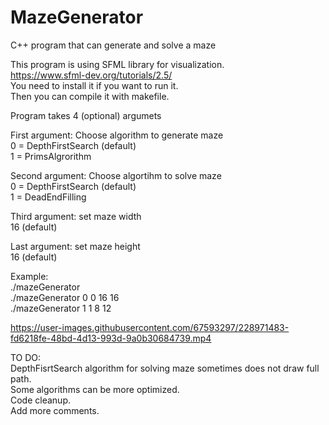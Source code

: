 # MazeGenerator
C++ program that can generate and solve a maze

This program is using SFML library for visualization.   
https://www.sfml-dev.org/tutorials/2.5/  
You need to install it if you want to run it.  
Then you can compile it with makefile.

Program takes 4 (optional) argumets  
  
First argument:
Choose algorithm to generate maze  
    0 = DepthFirstSearch (default)  
    1 = PrimsAlgrorithm  
    
Second argument:
  Choose algortihm to solve maze  
    0 = DepthFirstSearch (default)  
    1 = DeadEndFilling  

Third argument:
  set maze width  
    16 (default)  
    
Last argument:
  set maze height  
    16 (default)  

Example:  
  ./mazeGenerator   
  ./mazeGenerator 0 0 16 16  
  ./mazeGenerator 1 1 8 12  


https://user-images.githubusercontent.com/67593297/228971483-fd6218fe-48bd-4d13-993d-9a0b30684739.mp4  

  
    
TO DO:  
DepthFisrtSearch algorithm for solving maze sometimes does not draw full path.  
Some algorithms can be more optimized.  
Code cleanup.  
Add more comments.
